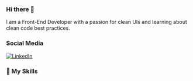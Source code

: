 ### Hi there 👋

I am a Front-End Developer with a passion for clean UIs and learning about clean code best practices.

### Social Media

[![LinkedIn](https://img.shields.io/static/v1?label=&message=LinkedIn&color=%230A66C2)](https://www.linkedin.com/in/tomzacchia/)


### 🧰 My Skills



<!--
**tomzacchia/tomzacchia** is a ✨ _special_ ✨ repository because its `README.md` (this file) appears on your GitHub profile.

Here are some ideas to get you started:

- 🔭 I’m currently working on ...
- 🌱 I’m currently learning ...
- 👯 I’m looking to collaborate on ...
- 🤔 I’m looking for help with ...
- 💬 Ask me about ...
- 📫 How to reach me: ...
- 😄 Pronouns: ...
- ⚡ Fun fact: ...
-->

